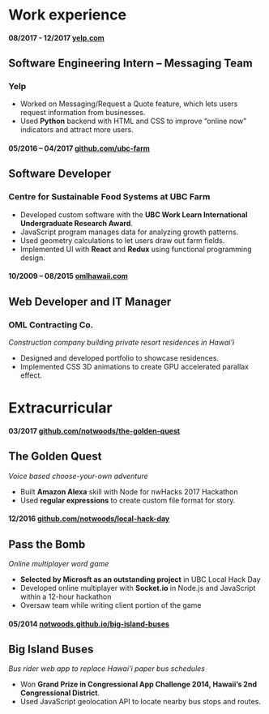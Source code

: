 Work experience
===============

#### 08/2017 - 12/2017	[yelp.com](https://yelp.com)

Software Engineering Intern – Messaging Team
--------------------------------------------

### Yelp

+ Worked on Messaging/Request a Quote feature, which lets users
request information from businesses.
+ Used **Python** backend with HTML and CSS to improve
“online now” indicators and attract more users.

#### 05/2016 – 04/2017	[github.com/ubc-farm](https://github.com/ubc-farm)

Software Developer
------------------

### Centre for Sustainable Food Systems at UBC Farm

+ Developed custom software with the **UBC Work Learn International Undergraduate Research Award**.
+	JavaScript program manages data for analyzing growth patterns.
+	Used geometry calculations to let users draw out farm fields.
+	Implemented UI with **React** and **Redux** using functional programming design.


#### 10/2009 – 08/2015	[omlhawaii.com](http://omlhawaii.com)

Web Developer and IT Manager
----------------------------

### OML Contracting Co.
*Construction company building private resort residences in Hawai’i*

+	Designed and developed portfolio to showcase residences.
+	Implemented CSS 3D animations to create GPU accelerated parallax effect.


Extracurricular
===============

#### 03/2017	[github.com/notwoods/the-golden-quest](https://github.com/notwoods/the-golden-quest)

The Golden Quest
-------------
*Voice based choose-your-own adventure*

+	Built **Amazon Alexa** skill with Node for nwHacks 2017 Hackathon
+ Used **regular expressions** to create custom file format for story.

#### 12/2016	[github.com/notwoods/local-hack-day](https://github.com/NotWoods/local-hack-day)

Pass the Bomb
-------------
*Online multiplayer word game*

+	**Selected by Microsft as an outstanding project** in UBC Local Hack Day
+ Developed online multiplayer with **Socket.io** in Node.js and JavaScript within a 12-hour hackathon
+ Oversaw team while writing client portion of the game

#### 05/2014  [notwoods.github.io/big-island-buses](https://notwoods.github.io/big-island-buses)

Big Island Buses
----------------
*Bus rider web app to replace Hawai’i paper bus schedules*

+	Won **Grand Prize in Congressional App Challenge 2014, Hawaii’s 2nd Congressional District**.
+	Used JavaScript geolocation API to locate nearby bus stops and routes.
